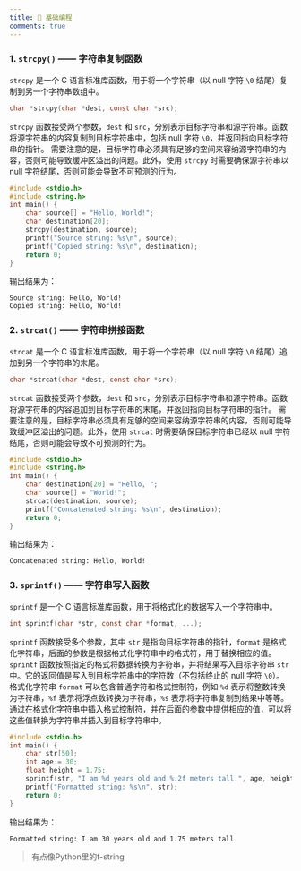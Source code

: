 ```yaml
---
title: 💖 基础编程
comments: true
---
```


### 1. `strcpy()` —— 字符串复制函数

`strcpy` 是一个 C 语言标准库函数，用于将一个字符串（以 null 字符 `\0` 结尾）复制到另一个字符串数组中。

```c
char *strcpy(char *dest, const char *src);
```
`strcpy` 函数接受两个参数，`dest` 和 `src`，分别表示目标字符串和源字符串。函数将源字符串的内容复制到目标字符串中，包括 null 字符 `\0`，并返回指向目标字符串的指针。
需要注意的是，目标字符串必须具有足够的空间来容纳源字符串的内容，否则可能导致缓冲区溢出的问题。此外，使用 `strcpy` 时需要确保源字符串以 null 字符结尾，否则可能会导致不可预测的行为。
```c
#include <stdio.h>
#include <string.h>
int main() {
    char source[] = "Hello, World!";
    char destination[20];
    strcpy(destination, source);
    printf("Source string: %s\n", source);
    printf("Copied string: %s\n", destination);
    return 0;
}
```

输出结果为：

```
Source string: Hello, World!
Copied string: Hello, World!
```

### 2. `strcat()` —— 字符串拼接函数

`strcat` 是一个 C 语言标准库函数，用于将一个字符串（以 null 字符 `\0` 结尾）追加到另一个字符串的末尾。

```c
char *strcat(char *dest, const char *src);
```
`strcat` 函数接受两个参数，`dest` 和 `src`，分别表示目标字符串和源字符串。函数将源字符串的内容追加到目标字符串的末尾，并返回指向目标字符串的指针。
需要注意的是，目标字符串必须具有足够的空间来容纳源字符串的内容，否则可能导致缓冲区溢出的问题。此外，使用 `strcat` 时需要确保目标字符串已经以 null 字符结尾，否则可能会导致不可预测的行为。
```c
#include <stdio.h>
#include <string.h>
int main() {
    char destination[20] = "Hello, ";
    char source[] = "World!";
    strcat(destination, source);
    printf("Concatenated string: %s\n", destination);
    return 0;
}
```

输出结果为：

```
Concatenated string: Hello, World!
```

### 3. `sprintf()` —— 字符串写入函数

`sprintf` 是一个 C 语言标准库函数，用于将格式化的数据写入一个字符串中。

```c
int sprintf(char *str, const char *format, ...);
```
`sprintf` 函数接受多个参数，其中 `str` 是指向目标字符串的指针，`format` 是格式化字符串，后面的参数是根据格式化字符串中的格式符，用于替换相应的值。
`sprintf` 函数按照指定的格式将数据转换为字符串，并将结果写入目标字符串 `str` 中。它的返回值是写入到目标字符串中的字符数（不包括终止的 null 字符 `\0`）。
格式化字符串 `format` 可以包含普通字符和格式控制符，例如 `%d` 表示将整数转换为字符串，`%f` 表示将浮点数转换为字符串，`%s` 表示将字符串复制到结果中等等。通过在格式化字符串中插入格式控制符，并在后面的参数中提供相应的值，可以将这些值转换为字符串并插入到目标字符串中。
```c
#include <stdio.h>
int main() {
    char str[50];
    int age = 30;
    float height = 1.75;
    sprintf(str, "I am %d years old and %.2f meters tall.", age, height);
    printf("Formatted string: %s\n", str);
    return 0;
}
```

输出结果为：

```
Formatted string: I am 30 years old and 1.75 meters tall.
```

> 有点像Python里的f-string